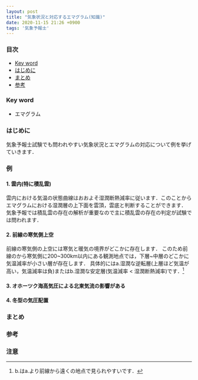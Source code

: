 ```yaml
---
layout: post
title: "気象状況と対応するエマグラム(知識)"
date: 2020-11-15 21:26 +0900
tags: '気象予報士'
---
```


### 目次
- [Key word](#key-word)
- [はじめに](#はじめに)
- [まとめ](#まとめ)
- [参考](#参考)

### Key word
- エマグラム

### はじめに
気象予報士試験でも問われやすい気象状況とエマグラムの対応について例を挙げていきます．

### 例

#### 1. 雲内(特に積乱雲)
雲内における気温の状態曲線はおおよそ湿潤断熱減率に従います．このことからエマグラムにおける湿潤層の上下面を雲頂，雲底と判断することができます．
気象予報では積乱雲の存在の解析が重要なので主に積乱雲の存在の判定が試験では問われます．

#### 2. 前線の寒気側上空
前線の寒気側の上空には寒気と暖気の境界がどこかに存在します．
このため前線のから寒気側に200~300km以内にある観測地点では，下層~中層のどこかに気温減率が小さい層が存在します．
具体的にはa.湿潤な逆転層(上層ほど気温が高い，気温減率は負)またはb.湿潤な安定層(気温減率 < 湿潤断熱減率)です．[^zensen]

#### 3. オホーツク海高気圧による北東気流の影響がある

#### 4. 冬型の気圧配置


### まとめ
### 参考
### 注意
[^zensen]: b.はa.より前線から遠くの地点で見られやすいです．


<!-- ### 解析 -->
<!-- 解析ポイント -->
<!-- 対流圏界面 -->
<!-- 気象状況の例 -->